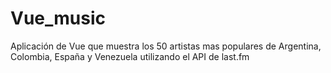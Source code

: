 # Vue_music
Aplicación de Vue que muestra los 50 artistas mas populares de Argentina, Colombia, España y Venezuela utilizando el API de last.fm

